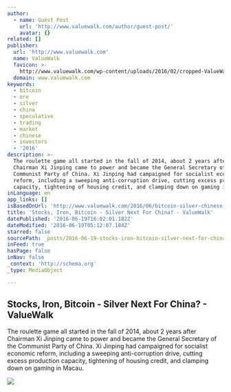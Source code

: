 ```yaml
---
author:
  - name: Guest Post
    url: 'http://www.valuewalk.com/author/guest-post/'
    avatar: {}
related: []
publisher:
  url: 'http://www.valuewalk.com'
  name: ValueWalk
  favicon: >-
    http://www.valuewalk.com/wp-content/uploads/2016/02/cropped-ValueWalk-site-icon-192x192.png
  domain: www.valuewalk.com
keywords:
  - bitcoin
  - ore
  - silver
  - china
  - speculative
  - trading
  - market
  - chinese
  - investors
  - '2016'
description: >-
  The roulette game all started in the fall of 2014, about 2 years after
  Chairman Xi Jinping came to power and became the General Secretary of the
  Communist Party of China. Xi Jinping had campaigned for socialist economic
  reform, including a sweeping anti-corruption drive, cutting excess production
  capacity, tightening of housing credit, and clamping down on gaming in Macau.
inLanguage: en
app_links: []
isBasedOnUrl: 'http://www.valuewalk.com/2016/06/bitcoin-silver-chinese-investors/'
title: 'Stocks, Iron, Bitcoin - Silver Next For China? - ValueWalk'
datePublished: '2016-06-19T16:02:01.182Z'
dateModified: '2016-06-19T05:12:07.184Z'
starred: false
sourcePath: _posts/2016-06-19-stocks-iron-bitcoin-silver-next-for-china-valuewalk.md
inFeed: true
hasPage: false
inNav: false
_context: 'http://schema.org'
_type: MediaObject

---
```

<article style=""><h1>Stocks, Iron, Bitcoin - Silver Next For China? - ValueWalk</h1><p>The roulette game all started in the fall of 2014, about 2 years after Chairman Xi Jinping came to power and became the General Secretary of the Communist Party of China. Xi Jinping had campaigned for socialist economic reform, including a sweeping anti-corruption drive, cutting excess production capacity, tightening of housing credit, and clamping down on gaming in Macau.</p><img src="http://www.valuewalk.com/wp-content/uploads/2016/06/Silver-Iron-Ore-Bitcoin-Chinese-Momentum-Investors-3.jpg" /></article>